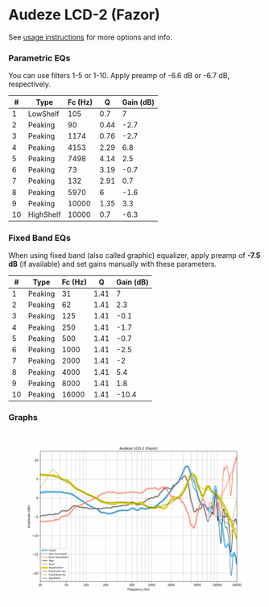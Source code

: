 # Audeze LCD-2 (Fazor)
See [usage instructions](https://github.com/jaakkopasanen/AutoEq#usage) for more options and info.

### Parametric EQs
You can use filters 1-5 or 1-10. Apply preamp of -6.6 dB or -6.7 dB, respectively.

|   # | Type      |   Fc (Hz) |    Q |   Gain (dB) |
|-----|-----------|-----------|------|-------------|
|   1 | LowShelf  |       105 | 0.7  |         7   |
|   2 | Peaking   |        90 | 0.44 |        -2.7 |
|   3 | Peaking   |      1174 | 0.76 |        -2.7 |
|   4 | Peaking   |      4153 | 2.29 |         6.8 |
|   5 | Peaking   |      7498 | 4.14 |         2.5 |
|   6 | Peaking   |        73 | 3.19 |        -0.7 |
|   7 | Peaking   |       132 | 2.91 |         0.7 |
|   8 | Peaking   |      5970 | 6    |        -1.6 |
|   9 | Peaking   |     10000 | 1.35 |         3.3 |
|  10 | HighShelf |     10000 | 0.7  |        -6.3 |

### Fixed Band EQs
When using fixed band (also called graphic) equalizer, apply preamp of **-7.5 dB** (if available) and set gains manually with these parameters.

|   # | Type    |   Fc (Hz) |    Q |   Gain (dB) |
|-----|---------|-----------|------|-------------|
|   1 | Peaking |        31 | 1.41 |         7   |
|   2 | Peaking |        62 | 1.41 |         2.3 |
|   3 | Peaking |       125 | 1.41 |        -0.1 |
|   4 | Peaking |       250 | 1.41 |        -1.7 |
|   5 | Peaking |       500 | 1.41 |        -0.7 |
|   6 | Peaking |      1000 | 1.41 |        -2.5 |
|   7 | Peaking |      2000 | 1.41 |        -2   |
|   8 | Peaking |      4000 | 1.41 |         5.4 |
|   9 | Peaking |      8000 | 1.41 |         1.8 |
|  10 | Peaking |     16000 | 1.41 |       -10.4 |

### Graphs
![](./Audeze%20LCD-2%20(Fazor).png)
